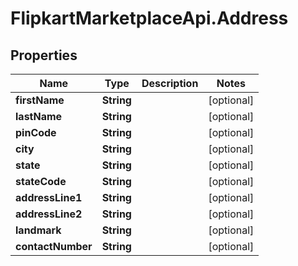 # FlipkartMarketplaceApi.Address

## Properties
Name | Type | Description | Notes
------------ | ------------- | ------------- | -------------
**firstName** | **String** |  | [optional] 
**lastName** | **String** |  | [optional] 
**pinCode** | **String** |  | [optional] 
**city** | **String** |  | [optional] 
**state** | **String** |  | [optional] 
**stateCode** | **String** |  | [optional] 
**addressLine1** | **String** |  | [optional] 
**addressLine2** | **String** |  | [optional] 
**landmark** | **String** |  | [optional] 
**contactNumber** | **String** |  | [optional] 
